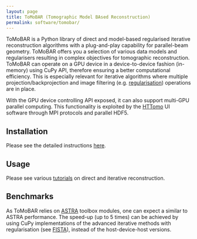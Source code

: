 ```yaml
---
layout: page
title: ToMoBAR (Tomographic Model BAsed Reconstruction)
permalink: software/tomobar/
---
```


ToMoBAR is a Python library of direct and model-based regularised iterative reconstruction algorithms with a plug-and-play capability for parallel-beam geometry. ToMoBAR offers you a selection of various data models and regularisers resulting in complex objectives for tomographic reconstruction. ToMoBAR can operate on a GPU device in a device-to-device fashion (in-memory) using CuPy API, therefore ensuring a better computational efficiency. This is especially relevant for iterative algorithms where multiple projection/backprojection and image filtering (e.g. [regularisation](https://github.com/vais-ral/CCPi-Regularisation-Toolkit)) operations are in place.

With the GPU device controlling API exposed, it can also support multi-GPU parallel computing. This functionality is exploited by the [HTTomo](/software/httomo/) UI software through MPI protocols and parallel HDF5.


## Installation

Please see the detailed instructions [here](https://dkazanc.github.io/ToMoBAR/howto/installation.html).

## Usage

Please see various [tutorials](https://dkazanc.github.io/ToMoBAR/tutorials/direct_recon.html) on direct and iterative reconstruction.  

## Benchmarks

As ToMoBAR relies on [ASTRA](/software/astra/) toolbox modules, one can expect a similar to ASTRA performance. The speed-up (up to 5 times) can be achieved by using CuPy implementations of the advanced iterative methods with regularisation (see [FISTA](https://dkazanc.github.io/ToMoBAR/api/tomobar.methodsIR_CuPy.html#tomobar.methodsIR_CuPy.RecToolsIRCuPy.FISTA)), instead of the host-device-host versions.

